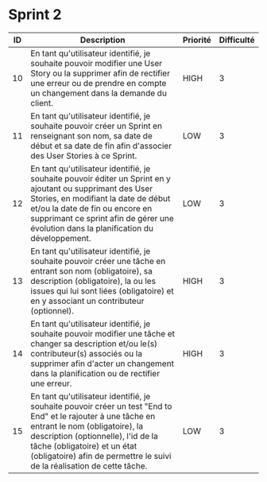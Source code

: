 # Sprint 2
| ID | Description | Priorité | Difficulté |
|-|-|-|-|
| 10 | En tant qu'utilisateur identifié, je souhaite pouvoir modifier une User Story ou la supprimer afin de rectifier une erreur ou de prendre en compte un changement dans la demande du client. | HIGH | 3 |
| 11 | En tant qu'utilisateur identifié, je souhaite pouvoir créer un Sprint en renseignant son nom, sa date de début et sa date de fin afin d'associer des User Stories à ce Sprint. | LOW | 3 |
| 12 | En tant qu'utilisateur identifié, je souhaite pouvoir éditer un Sprint en y ajoutant ou supprimant des User Stories, en modifiant la date de début et/ou la date de fin ou encore en supprimant ce sprint afin de gérer une évolution dans la planification du développement. | LOW | 3 |
| 13 | En tant qu'utilisateur identifié, je souhaite pouvoir créer une tâche en entrant son nom (obligatoire), sa description (obligatoire), la ou les issues qui lui sont liées (obligatoire) et en y associant un contributeur (optionnel). | HIGH | 3 |
| 14 | En tant qu'utilisateur identifié, je souhaite pouvoir modifier une tâche et changer sa description et/ou le(s) contributeur(s) associés ou la supprimer afin d'acter un changement dans la planification ou de rectifier une erreur. | HIGH | 3 |
| 15 | En tant qu'utilisateur identifié, je souhaite pouvoir créer un test "End to End" et le rajouter à une tâche en entrant le nom (obligatoire), la description (optionnelle), l'id de la tâche (obligatoire) et un état (obligatoire) afin de permettre le suivi de la réalisation de cette tâche. | LOW | 3 |